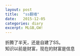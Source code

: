 ```yaml
---
layout: post
title:  "ss翻墙"
date:   2015-12-05
categories: diary
excerpt: MLGB,GW!
---
```


折腾了半天，还是自建了SS。<br>
知识以前是财富，现在的财富是信息



